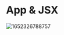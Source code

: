 # App & JSX

![1652326788757](https://user-images.githubusercontent.com/7078855/167987392-f7c85e90-2016-43fa-9dd3-12db0b9aa227.jpg)

